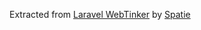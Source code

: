 Extracted from [Laravel WebTinker](https://github.com/spatie/laravel-web-tinker) by [Spatie](https://spatie.be)
